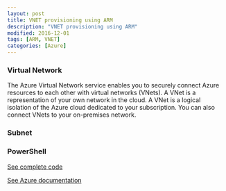 ```yaml
---
layout: post
title: VNET provisioning using ARM
description: "VNET provisioning using ARM"
modified: 2016-12-01
tags: [ARM, VNET]
categories: [Azure]
---
```

### Virtual Network
The Azure Virtual Network service enables you to securely connect Azure resources to each other with virtual networks (VNets). A VNet is a representation of your own network in the cloud. A VNet is a logical isolation of the Azure cloud dedicated to your subscription. You can also connect VNets to your on-premises network.

### Subnet

### PowerShell

[See complete code](https://github.com/AjeetChouksey/armresources/blob/master/network/azure365.vnet.json)

[See Azure documentation](https://docs.microsoft.com/en-us/azure/virtual-network/virtual-networks-overview)